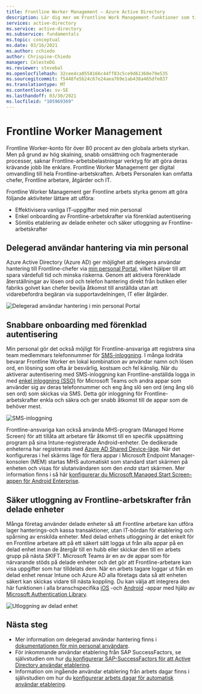 ```yaml
---
title: Frontline Worker Management – Azure Active Directory
description: Lär dig mer om Frontline Work Management-funktioner som tillhandahålls via min personal Portal.
services: active-directory
ms.service: active-directory
ms.subservice: fundamentals
ms.topic: conceptual
ms.date: 03/16/2021
ms.author: cchiedo
author: Chrispine-Chiedo
manager: CelesteDG
ms.reviewer: stevebal
ms.openlocfilehash: 32cee4ca0558166c44ff83c5ce9d61360e79e535
ms.sourcegitcommit: f5448fe5b24c67e24aea769e1ab438a465dfe037
ms.translationtype: MT
ms.contentlocale: sv-SE
ms.lasthandoff: 03/30/2021
ms.locfileid: "105969369"
---
```

# <a name="frontline-worker-management"></a>Frontline Worker Management

Frontline Worker-konto för över 80 procent av den globala arbets styrkan. Men på grund av hög skalning, snabb omsättning och fragmenterade processer, saknar Frontline-arbetsbelastningar verktyg för att göra deras krävande jobb lite enklare. Frontline Worker Management ger digital omvandling till hela Frontline-arbetskraften. Arbets Personalen kan omfatta chefer, Frontline arbetare, åtgärder och IT.

Frontline Worker Management ger Frontline arbets styrka genom att göra följande aktiviteter lättare att utföra:
- Effektivisera vanliga IT-uppgifter med min personal
- Enkel onboarding av Frontline-arbetskrafter via förenklad autentisering
- Sömlös etablering av delade enheter och säker utloggning av Frontline-arbetskrafter

## <a name="delegated-user-management-through-my-staff"></a>Delegerad användar hantering via min personal

Azure Active Directory (Azure AD) ger möjlighet att delegera användar hantering till Frontline-chefer via [min personal Portal](../roles/my-staff-configure.md), vilket hjälper till att spara värdefull tid och minska riskerna. Genom att aktivera förenklade återställningar av lösen ord och telefon hantering direkt från butiken eller fabriks golvet kan chefer bevilja åtkomst till anställda utan att vidarebefordra begäran via supportavdelningen, IT eller åtgärder.

![Delegerad användar hantering i min personal Portal](media/concept-fundamentals-frontline-worker/delegated-user-management.png)

## <a name="accelerated-onboarding-with-simplified-authentication"></a>Snabbare onboarding med förenklad autentisering

Min personal gör det också möjligt för Frontline-ansvariga att registrera sina team medlemmars telefonnummer för [SMS-inloggning](../authentication/howto-authentication-sms-signin.md). I många lodräta bevarar Frontline Worker en lokal kombination av användar namn och lösen ord, en lösning som ofta är besvärlig, kostsam och fel känslig. När du aktiverar autentisering med SMS-inloggning kan Frontline-anställda logga in med [enkel inloggning (SSO)](../manage-apps/what-is-single-sign-on.md) för Microsoft Teams och andra appar som använder sig av deras telefonnummer och eng ång slö sen ord (eng ång slö sen ord) som skickas via SMS. Detta gör inloggning för Frontline-arbetskrafter enkla och säkra och ger snabb åtkomst till de appar som de behöver mest.

![SMS-inloggning](media/concept-fundamentals-frontline-worker/sms-signin.png)

Frontline-ansvariga kan också använda MHS-program (Managed Home Screen) för att tillåta att arbetare får åtkomst till en specifik uppsättning program på sina Intune-registrerade Android-enheter. De dedikerade enheterna har registrerats med [Azure AD Shared Device-läge](../develop/msal-shared-devices.md). När det konfigureras i hel skärms läge för flera appar i Microsoft Endpoint Manager-konsolen (MEM) startas MHS automatiskt som standard start skärmen på enheten och visas för slutanvändaren som den *enda* start skärmen. Mer information finns i så här [konfigurerar du Microsoft Managed Start Screen-appen för Android Enterprise](/mem/intune/apps/app-configuration-managed-home-screen-app).

## <a name="secure-sign-out-of-frontline-workers-from-shared-devices"></a>Säker utloggning av Frontline-arbetskrafter från delade enheter

Många företag använder delade enheter så att Frontline arbetare kan utföra lager hanterings-och kassa transaktioner, utan IT-bördan för etablering och spårning av enskilda enheter. Med delad enhets utloggning är det enkelt för en Frontline arbetare att på ett säkert sätt logga ut från alla appar på en delad enhet innan de återgår till en hubb eller skickar den till en arbets grupp på nästa SKIFT. Microsoft Teams är en av de appar som för närvarande stöds på delade enheter och det gör att Frontline-arbetare kan visa uppgifter som har tilldelats dem. När en arbets tagare loggar ut från en delad enhet rensar Intune och Azure AD alla företags data så att enheten säkert kan skickas vidare till nästa koppling. Du kan välja att integrera den här funktionen i alla branschspecifika [iOS](../develop/msal-ios-shared-devices.md) -och [Android](../develop/msal-android-shared-devices.md) -appar med hjälp av [Microsoft Authentication Library](../develop/msal-overview.md).

![Utloggning av delad enhet](media/concept-fundamentals-frontline-worker/shared-device-signout.png)

## <a name="next-steps"></a>Nästa steg

- Mer information om delegerad användar hantering finns i [dokumentationen för min personal användare](../user-help/my-staff-team-manager.md).
- För inkommande användar etablering från SAP SuccessFactors, se självstudien om hur [du konfigurerar SAP-SuccessFactors för att Active Directory användar etablering](../saas-apps/sap-successfactors-inbound-provisioning-tutorial.md).
- Information om ingående användar etablering från arbets dagar finns i självstudien om hur du [konfigurerar arbets dagar för automatisk användar etablering](../saas-apps/workday-inbound-tutorial.md).
